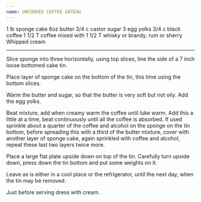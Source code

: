 ```yaml
---
name: UNCOOKED COFFEE GATEAU
---
```


1 lb sponge cake
6oz butter
3/4 c castor sugar
3 egg yolks
3/4 c black coffee
1 1/2 T coffee mixed with 1 1/2 T whisky or brandy, rum or sherry
Whipped cream

---

Slice sponge into three horizontally, using top slices, line the side of a 7 inch loose bottomed cake tin.  

Place layer of sponge cake on the bottom of the tin, this time using the bottom slices.

Warm the butter and sugar, so that the butter is very soft but not oily.  Add the egg  yolks.  

Beat mixture, add when creamy warm the coffee until luke warm.  Add this a little at a time, beat continuously until all the coffee is absorbed.  If used sprinkle about a quarter of the coffee and alcohol on the sponge on the tin bottom, before spreading this with a third of the butter mixture, cover with another layer of sponge cake, again sprinkled with coffee and alcohol, repeat these last two layers twice more.  

Place a large flat plate upside down on top of the tin.  Carefully turn upside down, press down the tin bottom and put some weights on it.

Leave as is either in a cool place or the refrigerator, until the next day, when the tin may be removed.

Just before serving dress with cream.

